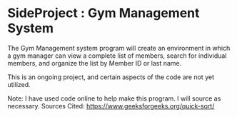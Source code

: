 # SideProject : Gym Management System

The Gym Management system program will create an environment in which a gym manager can view a complete list of members, search for individual members, and organize the list by Member ID or last name. 

This is an ongoing project, and certain aspects of the code are not yet utilized. 

Note: I have used code online to help make this program. I will source as necessary.
Sources Cited: https://www.geeksforgeeks.org/quick-sort/
